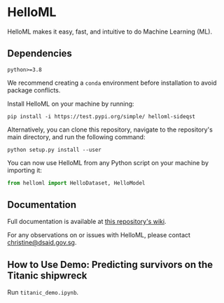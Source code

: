 # HelloML
HelloML makes it easy, fast, and intuitive to do Machine Learning (ML).

## Dependencies
```
python>=3.8
```

We recommend creating a `conda` environment before installation to avoid package conflicts.

Install HelloML on your machine by running:
```
pip install -i https://test.pypi.org/simple/ helloml-sideqst
```
Alternatively, you can clone this repository, navigate to the repository's main directory, and run the following command:
```
python setup.py install --user
```
You can now use HelloML from any Python script on your machine by importing it:
```python
from helloml import HelloDataset, HelloModel
```

## Documentation
Full documentation is available at [this repository's wiki](https://github.com/sideqst/helloml/wiki).

For any observations on or issues with HelloML, please contact christine@dsaid.gov.sg.

## How to Use Demo: Predicting survivors on the Titanic shipwreck

Run `titanic_demo.ipynb`.
